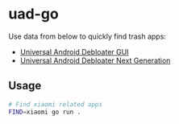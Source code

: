 # uad-go

Use data from below to quickly find trash apps:

- [Universal Android Debloater GUI](https://github.com/0x192/universal-android-debloater)
- [Universal Android Debloater Next Generation](https://github.com/Universal-Debloater-Alliance/universal-android-debloater-next-generation)

## Usage

```sh
# Find xiaomi related apps
FIND=xiaomi go run .
```
